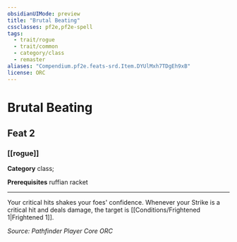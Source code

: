 ```yaml
---
obsidianUIMode: preview
title: "Brutal Beating"
cssclasses: pf2e,pf2e-spell
tags:
  - trait/rogue
  - trait/common
  - category/class
  - remaster
aliases: "Compendium.pf2e.feats-srd.Item.DYUlMxh7TDgEh9xB"
license: ORC
---
```

# Brutal Beating
## Feat 2
### [[rogue]]

**Category** class; 



**Prerequisites** ruffian racket
* * *
Your critical hits shakes your foes' confidence. Whenever your Strike is a critical hit and deals damage, the target is [[Conditions/Frightened 1|Frightened 1]].

*Source: Pathfinder Player Core*
*ORC*